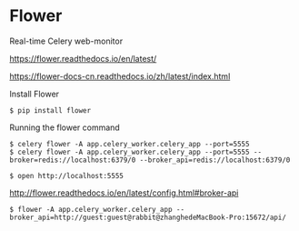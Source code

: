 # Flower

Real-time Celery web-monitor

https://flower.readthedocs.io/en/latest/

https://flower-docs-cn.readthedocs.io/zh/latest/index.html

Install Flower
```
$ pip install flower
```

Running the flower command
```
$ celery flower -A app.celery_worker.celery_app --port=5555
$ celery flower -A app.celery_worker.celery_app --port=5555 --broker=redis://localhost:6379/0 --broker_api=redis://localhost:6379/0
```

```
$ open http://localhost:5555
```

http://flower.readthedocs.io/en/latest/config.html#broker-api

```
$ flower -A app.celery_worker.celery_app --broker_api=http://guest:guest@rabbit@zhanghedeMacBook-Pro:15672/api/
```
